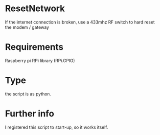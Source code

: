 # ResetNetwork
If the internet connection is broken, use a 433mhz RF switch to hard reset the modem / gateway

# Requirements

Raspberry pi
RPi library  (RPi.GPIO)

# Type
the script is as python.

# Further info
I registered this script to start-up, so it works itself.


